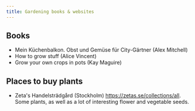 ```yaml
---
title: Gardening books & websites
---
```

## Books 
- Mein Küchenbalkon. Obst und Gemüse für City-Gärtner (Alex Mitchell)
- How to grow stuff (Alice Vincent)
- Grow your own crops in pots (Kay Maguire)


## Places to buy plants
- Zeta's Handelsträdgård (Stockholm) https://zetas.se/collections/all. Some plants, as well as a lot of interesting flower and vegetable seeds. 